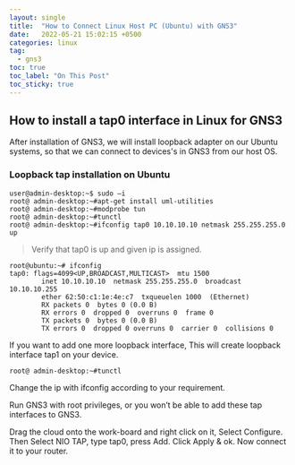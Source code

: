 ```yaml
---
layout: single
title:  "How to Connect Linux Host PC (Ubuntu) with GNS3"
date:   2022-05-21 15:02:15 +0500
categories: linux
tag: 
  - gns3
toc: true
toc_label: "On This Post"
toc_sticky: true
---
```


## How to install a tap0 interface in Linux for GNS3
After installation of GNS3, we will install loopback adapter on our Ubuntu systems, so that we can connect to devices's in GNS3 from our host OS.

### Loopback tap installation on Ubuntu

```console
user@admin-desktop:~$ sudo –i
root@ admin-desktop:~#apt-get install uml-utilities
root@ admin-desktop:~#modprobe tun
root@ admin-desktop:~#tunctl
root@ admin-desktop:~#ifconfig tap0 10.10.10.10 netmask 255.255.255.0 up
```

> Verify that tap0 is up and given ip is assigned.

```console
root@ubuntu:~# ifconfig
tap0: flags=4099<UP,BROADCAST,MULTICAST>  mtu 1500
        inet 10.10.10.10  netmask 255.255.255.0  broadcast 10.10.10.255
        ether 62:50:c1:1e:4e:c7  txqueuelen 1000  (Ethernet)
        RX packets 0  bytes 0 (0.0 B)
        RX errors 0  dropped 0  overruns 0  frame 0
        TX packets 0  bytes 0 (0.0 B)
        TX errors 0  dropped 0 overruns 0  carrier 0  collisions 0
```

If you want to add one more loopback interface, This will create loopback interface tap1 on your device.

```console
root@ admin-desktop:~#tunctl
```

Change the ip with ifconfig according to your requirement.

Run GNS3 with root privileges, or you won’t be able to add these tap interfaces to GNS3.

Drag the cloud onto the work-board and right click on it, Select Configure. Then Select NIO TAP, type tap0, press Add. Click Apply & ok. Now connect it to your router.
